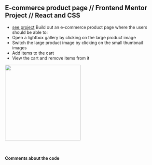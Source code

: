 ## E-commerce product page // Frontend Mentor Project // React and CSS

- [see project]()
  Build out an e-commerce product page where the users should be able to:
- Open a lightbox gallery by clicking on the large product image
- Switch the large product image by clicking on the small thumbnail images
- Add items to the cart
- View the cart and remove items from it

<p align-items: center>
    <img src='./readme-images/Screenshot-comments-01.png' width='250'>
</p>
<br/>

#### Comments about the code
